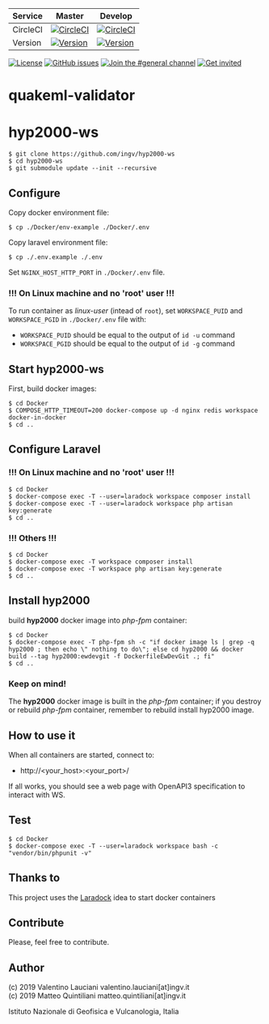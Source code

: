 |**Service**|**Master**|**Develop**|
|---|---|---|
|CircleCI|[![CircleCI](https://circleci.com/gh/INGV/hyp2000-ws/tree/master.svg?style=svg)](https://circleci.com/gh/INGV/hyp2000-ws/tree/master)|[![CircleCI](https://circleci.com/gh/INGV/hyp2000-ws/tree/develop.svg?style=svg)](https://circleci.com/gh/INGV/hyp2000-ws/tree/develop)|
|Version|[![Version](https://img.shields.io/badge/dynamic/yaml?label=ver&query=softwareVersion&url=https://raw.githubusercontent.com/INGV/hyp2000-ws/master/publiccode.yml)](https://github.com/INGV/hyp2000-ws/blob/master/publiccode.yml)|[![Version](https://img.shields.io/badge/dynamic/yaml?label=ver&query=softwareVersion&url=https://raw.githubusercontent.com/INGV/hyp2000-ws/develop/publiccode.yml)](https://github.com/INGV/hyp2000-ws/blob/develop/publiccode.yml)|

[![License](https://img.shields.io/github/license/INGV/hyp2000-ws.svg)](https://github.com/INGV/hyp2000-ws/blob/master/LICENSE)
[![GitHub issues](https://img.shields.io/github/issues/INGV/hyp2000-ws.svg)](https://github.com/INGV/hyp2000-ws/issues)
[![Join the #general channel](https://img.shields.io/badge/Slack%20channel-%23general-blue.svg)](https://ingv-institute.slack.com/messages/CKS902Y5B)
[![Get invited](https://slack.developers.italia.it/badge.svg)](https://ingv-institute.slack.com/)

# quakeml-validator  

# hyp2000-ws

```
$ git clone https://github.com/ingv/hyp2000-ws
$ cd hyp2000-ws
$ git submodule update --init --recursive
```

## Configure
Copy docker environment file:
```
$ cp ./Docker/env-example ./Docker/.env
```

Copy laravel environment file:
```
$ cp ./.env.example ./.env
```

Set `NGINX_HOST_HTTP_PORT` in `./Docker/.env` file.

### !!! On Linux machine and no 'root' user !!!
To run container as *linux-user* (intead of `root`), set `WORKSPACE_PUID` and `WORKSPACE_PGID` in `./Docker/.env` file with:
- `WORKSPACE_PUID` should be equal to the output of `id -u` command
- `WORKSPACE_PGID` should be equal to the output of `id -g` command

## Start hyp2000-ws
First, build docker images:

```
$ cd Docker
$ COMPOSE_HTTP_TIMEOUT=200 docker-compose up -d nginx redis workspace docker-in-docker
$ cd ..
```

## Configure Laravel
### !!! On Linux machine and no 'root' user !!!
```
$ cd Docker
$ docker-compose exec -T --user=laradock workspace composer install
$ docker-compose exec -T --user=laradock workspace php artisan key:generate
$ cd ..
```

### !!! Others !!!
```
$ cd Docker
$ docker-compose exec -T workspace composer install
$ docker-compose exec -T workspace php artisan key:generate
$ cd ..
```

## Install hyp2000 
build **hyp2000** docker image into *php-fpm* container:
```
$ cd Docker
$ docker-compose exec -T php-fpm sh -c "if docker image ls | grep -q hyp2000 ; then echo \" nothing to do\"; else cd hyp2000 && docker build --tag hyp2000:ewdevgit -f DockerfileEwDevGit .; fi"
$ cd ..
```

### Keep on mind!
The **hyp2000** docker image is built in the *php-fpm* container; if you destroy or rebuild *php-fpm* container, remember to rebuild install hyp2000 image.

## How to use it
When all containers are started, connect to: 
- http://<your_host>:<your_port>/

If all works, you should see a web page with OpenAPI3 specification to interact with WS.

## Test
```
$ cd Docker
$ docker-compose exec -T --user=laradock workspace bash -c "vendor/bin/phpunit -v"
```

## Thanks to
This project uses the [Laradock](https://github.com/laradock/laradock) idea to start docker containers

## Contribute
Please, feel free to contribute.

## Author
(c) 2019 Valentino Lauciani valentino.lauciani[at]ingv.it \
(c) 2019 Matteo Quintiliani matteo.quintiliani[at]ingv.it

Istituto Nazionale di Geofisica e Vulcanologia, Italia
